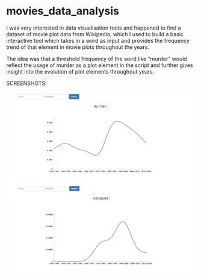 # movies_data_analysis
  I was very interested in data visualisation tools and happened to find a dataset of movie plot data from Wikipedia, which I used to build a basic interactive tool which takes in a word as input and provides the frequency trend of that 
element in movie plots throughout the years. 
 
  The idea was that a threshold frequency of the word like “murder” would reflect the usage of murder as a plot element in the script and further gives insight into the evolution of plot elements 
throughout years.
 
 SCREENSHOTS:
 
 <div align="center">
    <img src="/screenshots/screenshot1.png" width="600px"</img> 
    <img src="/screenshots/screenshot2.png" width="600px"</img> 
</div>
 
 

